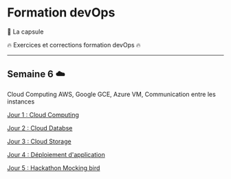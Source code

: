 # Formation devOps

:pill: La capsule

:fire: Exercices et corrections formation devOps :fire:

---

## Semaine 6 :cloud:

Cloud Computing AWS, Google GCE, Azure VM, Communication entre les instances

[Jour 1 : Cloud Computing](jour1/)

[Jour 2 : Cloud Databse](jour2/)

[Jour 3 : Cloud Storage](jour3/)

[Jour 4 : Déploiement d'application](jour4/)

[Jour 5 : Hackathon Mocking bird](jour5/)